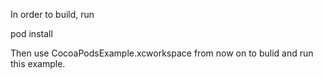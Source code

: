 In order to build, run

pod install

Then use CocoaPodsExample.xcworkspace from now on to bulid and run this example.
